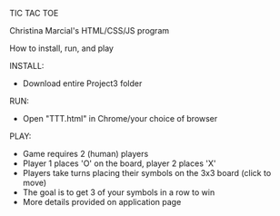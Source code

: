 TIC TAC TOE

Christina Marcial's HTML/CSS/JS program

How to install, run, and play

INSTALL:
- Download entire Project3 folder

RUN:
- Open "TTT.html" in Chrome/your choice of browser

PLAY:
- Game requires 2 (human) players
- Player 1 places 'O' on the board, player 2 places 'X'
- Players take turns placing their symbols on the 3x3 board (click to move)
- The goal is to get 3 of your symbols in a row to win
- More details provided on application page